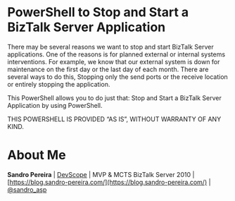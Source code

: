 # PowerShell to Stop and Start a BizTalk Server Application
There may be several reasons we want to stop and start BizTalk Server applications. One of the reasons is for planned external or internal systems interventions. For example, we know that our external system is down for maintenance on the first day or the last day of each month. There are several ways to do this, Stopping only the send ports or the receive location or entirely stopping the application. 

This PowerShell allows you to do just that: Stop and Start a BizTalk Server Application by using PowerShell. 

THIS POWERSHELL IS PROVIDED “AS IS”, WITHOUT WARRANTY OF ANY KIND.

# About Me
**Sandro Pereira** | [DevScope](http://www.devscope.net/) | MVP & MCTS BizTalk Server 2010 | [https://blog.sandro-pereira.com/](https://blog.sandro-pereira.com/) | [@sandro_asp](https://twitter.com/sandro_asp)